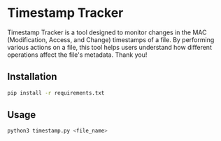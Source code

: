 # Timestamp Tracker

Timestamp Tracker is a tool designed to monitor changes in the MAC (Modification, Access, and Change) timestamps of a file. By performing various actions on a file, this tool helps users understand how different operations affect the file's metadata. Thank you!

## Installation

```bash
pip install -r requirements.txt
```

## Usage

```python
python3 timestamp.py <file_name>
```
